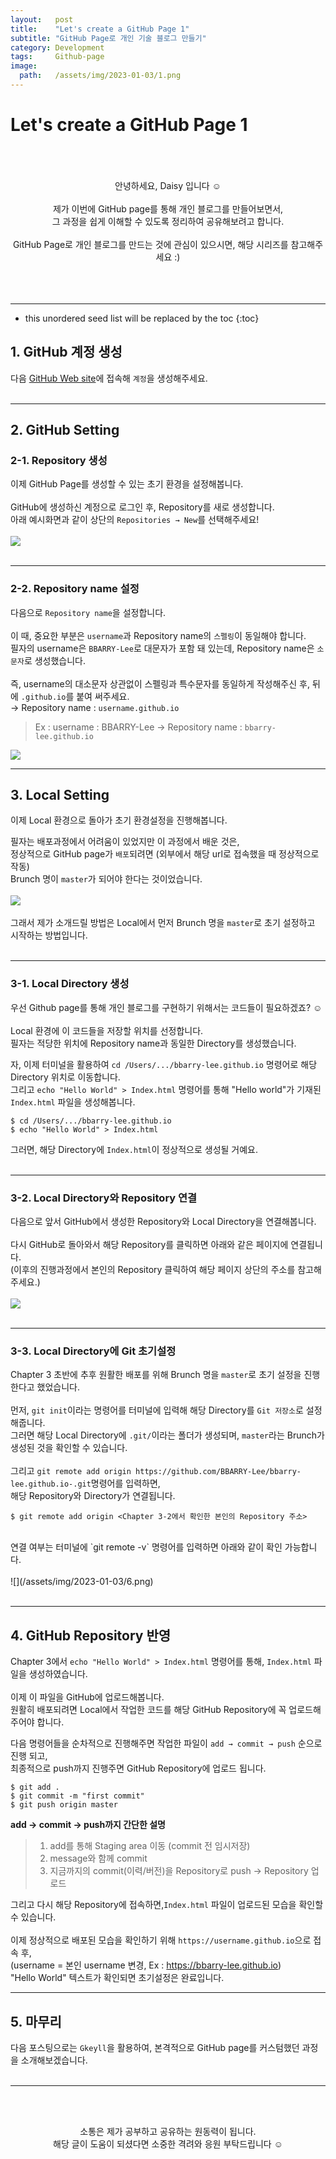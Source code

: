```yaml
---
layout:   post
title:    "Let's create a GitHub Page 1"
subtitle: "GitHub Page로 개인 기술 블로그 만들기"
category: Development
tags:     Github-page
image:
  path:   /assets/img/2023-01-03/1.png
---
```

# Let's create a GitHub Page 1
<br>
<br>
<br>
<div align="center">
안녕하세요, Daisy 입니다 ☺️ <br>
<br>
제가 이번에 GitHub page를 통해 개인 블로그를 만들어보면서, <br>
그 과정을 쉽게 이해할 수 있도록 정리하여 공유해보려고 합니다. <br>
<br>
GitHub Page로 개인 블로그를 만드는 것에 관심이 있으시면, 해당 시리즈를 참고해주세요 :)<br>
</div>
<br>
<br>
<br>

---

<!--more-->

* this unordered seed list will be replaced by the toc
{:toc}

## 1. GitHub 계정 생성

다음 [GitHub Web site](https://github.com/)에 접속해 `계정`을 생성해주세요. <br>
<br>


---

## 2. GitHub Setting
### 2-1. Repository 생성
이제 GitHub Page를 생성할 수 있는 초기 환경을 설정해봅니다.<br>
<br>
GitHub에 생성하신 계정으로 로그인 후, Repository를 새로 생성합니다.<br>
아래 예시화면과 같이 상단의 `Repositories → New`를 선택해주세요! <br><br>
![](/assets/img/2023-01-03/2.png)
<br>
<br>

---

### 2-2. Repository name 설정
다음으로 `Repository name`을 설정합니다. <br><br>
이 때, 중요한 부분은 `username`과 Repository name의 `스펠링`이 동일해야 합니다.<br>
필자의 username은 `BBARRY-Lee`로 대문자가 포함 돼 있는데, Repository name은 `소문자`로 생성했습니다.<br><br>
즉, username의 대소문자 상관없이 스펠링과 특수문자를 동일하게 작성해주신 후, 뒤에 `.github.io`를 붙여 써주세요.<br>
→ Repository name : `username.github.io`
>Ex : username : BBARRY-Lee → Repository name : `bbarry-lee.github.io`

![](/assets/img/2023-01-03/3.png) <br>

---

## 3. Local Setting
이제 Local 환경으로 돌아가 초기 환경설정을 진행해봅니다.<br>

필자는 배포과정에서 어려움이 있었지만 이 과정에서 배운 것은,<br>
정상적으로 GitHub page가 `배포`되려면 (외부에서 해당 url로 접속했을 때 정상적으로 작동) <br>
Brunch 명이 `master`가 되어야 한다는 것이었습니다. <br><br>
![](/assets/img/2023-01-03/4.png)<br>
<br>
그래서 제가 소개드릴 방법은 Local에서 먼저 Brunch 명을 `master`로 초기 설정하고 시작하는 방법입니다. <br>
<br>

---

### 3-1. Local Directory 생성
우선 Github page를 통해 개인 블로그를 구현하기 위해서는 코드들이 필요하겠죠? ☺️<br>
<br>
Local 환경에 이 코드들을 저장할 위치를 선정합니다. <br>
필자는 적당한 위치에 Repository name과 동일한 Directory를 생성했습니다.<br>

자, 이제 터미널을 활용하여 `cd /Users/.../bbarry-lee.github.io` 명령어로 해당 Directory 위치로 이동합니다. <br>
그리고 `echo "Hello World" > Index.html` 명령어를 통해 "Hello world"가 기재된 `Index.html` 파일을 생성해봅니다. <br>


```shell
$ cd /Users/.../bbarry-lee.github.io
$ echo "Hello World" > Index.html
```
그러면, 해당 Directory에 `Index.html`이 정상적으로 생성될 거예요. <br>
<br>

---

### 3-2. Local Directory와 Repository 연결
다음으로 앞서 GitHub에서 생성한 Repository와 Local Directory을 연결해봅니다.<br>
<br>
다시 GitHub로 돌아와서 해당 Repository를 클릭하면 아래와 같은 페이지에 연결됩니다. <br>
(이후의 진행과정에서 본인의 Repository 클릭하여 해당 페이지 상단의 주소를 참고해주세요.)<br>
<br>
![](/assets/img/2023-01-03/5.png)<br>
<br>

---

### 3-3. Local Directory에 Git 초기설정
Chapter 3 초반에 추후 원활한 배포를 위해 Brunch 명을 `master`로 초기 설정을 진행한다고 했었습니다.<br><br>
먼저, `git init`이라는 명령어를 터미널에 입력해 해당 Directory를 `Git 저장소`로 설정해줍니다.<br>
그러면 해당 Local Directory에 `.git/`이라는 폴더가 생성되며, `master`라는 Brunch가 생성된 것을 확인할 수 있습니다.<br>
<br>
그리고 `git remote add origin https://github.com/BBARRY-Lee/bbarry-lee.github.io-.git`명령어를 입력하면, <br>
해당 Repository와 Directory가 연결됩니다.<br>

```shell
$ git remote add origin <Chapter 3-2에서 확인한 본인의 Repository 주소>
```

<br>
연결 여부는 터미널에 `git remote -v` 명령어를 입력하면 아래와 같이 확인 가능합니다.<br>
<br>
![](/assets/img/2023-01-03/6.png)<br>
<br>

---

## 4. GitHub Repository 반영
Chapter 3에서 `echo "Hello World" > Index.html` 명령어를 통해, `Index.html` 파일을 생성하였습니다.<br>
<br>
이제 이 파일을 GitHub에 업로드해봅니다.<br>
원활히 배포되려면 Local에서 작업한 코드를 해당 GitHub Repository에 꼭 업로드해주어야 합니다.<br>

다음 명령어들을 순차적으로 진행해주면 작업한 파일이 `add → commit → push` 순으로 진행 되고,<br>
최종적으로 push까지 진행주면 GitHub Repository에 업로드 됩니다.<br>

``` shell
$ git add .
$ git commit -m "first commit"
$ git push origin master
```

**add → commit → push까지 간단한 설명**
>1. add를 통해 Staging area 이동 (commit 전 임시저장)
>2. message와 함께 commit
>3. 지금까지의 commit(이력/버전)을 Repository로 push → Repository 업로드



그리고 다시 해당 Repository에 접속하면,`Index.html` 파일이 업로드된 모습을 확인할 수 있습니다.<br>
<br>
이제 정상적으로 배포된 모습을 확인하기 위해 `https://username.github.io`으로 접속 후,<br>
(username = 본인 username 변경, Ex : https://bbarry-lee.github.io)<br>
"Hello World" 텍스트가 확인되면 초기설정은 완료입니다.<br>

---
## 5. 마무리

다음 포스팅으로는 `Gkeyll`을 활용하여, 본격적으로 GitHub page를 커스텀했던 과정을 소개해보겠습니다.
<br>
<br>

---

<!--more-->

<br><br>

<div align="center">
소통은 제가 공부하고 공유하는 원동력이 됩니다.<br>
해당 글이 도움이 되셨다면 소중한 격려와 응원 부탁드립니다 ☺️
</div>  